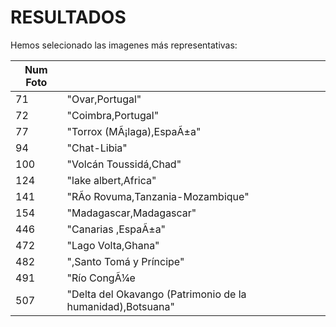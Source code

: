 # RESULTADOS
Hemos selecionado las imagenes más representativas:

|Num Foto||
|---------|----------------------------|
|71|"Ovar,Portugal"|
|72|"Coimbra,Portugal"|
|77|"Torrox (MÃ¡laga),EspaÃ±a"|
|94|"Chat-Libia"|
|100|"Volcán Toussidá,Chad"|
|124|"lake albert,Africa"|
|141|"RÃ­o Rovuma,Tanzania-Mozambique"|
|154|"Madagascar,Madagascar"|
|446|"Canarias ,EspaÃ±a"|
|472|"Lago Volta,Ghana"|
|482|",Santo Tomá y Príncipe"|
|491|"Rí­o CongÃ¼e|Republica Democratica del Congo-Angola"|
|507|"Delta del Okavango (Patrimonio de la humanidad),Botsuana"|
